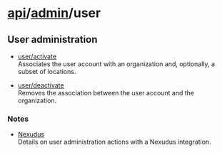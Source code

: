 # [api](..)/[admin](.)/user

## User administration

* [user/activate](user/activate)<br/>
Associates the user account with an organization and, optionally, a subset of locations.

* [user/deactivate](user/deactivate)<br/>
Removes the association between the user account and the organization.

### Notes

* [Nexudus](user/nexudus.md)<br/>
Details on user administration actions with a Nexudus integration.
